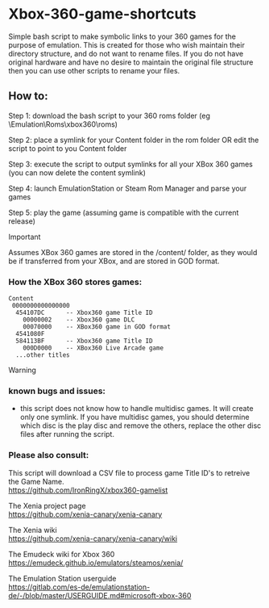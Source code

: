 # Xbox-360-game-shortcuts  
Simple bash script to make symbolic links to your 360 games for the purpose of emulation. This is created for those who wish maintain their directory structure, and do not want to rename files. If you do not have original hardware and have no desire to maintain the original file structure then you can use other scripts to rename your files.  
  
  
  
  
  
## How to:  
  
Step 1: download the bash script to your 360 roms folder (eg \Emulation\Roms\xbox360\roms\)  

Step 2: place a symlink for your Content folder in the rom folder OR edit the script to point to you Content folder   

Step 3: execute the script to output symlinks for all your XBox 360 games (you can now delete the content symlink)  

Step 4: launch EmulationStation or Steam Rom Manager and parse your games  

Step 5: play the game (assuming game is compatible with the current release)  
  
  
> [!IMPORTANT]
> Assumes XBox 360 games are stored in the /content/ folder, as they would be if transferred from your XBox, and are stored in GOD format.
  
  
### How the XBox 360 stores games:   
````
Content   
 0000000000000000   
  454107DC      -- Xbox360 game Title ID   
    00000002    -- Xbox360 game DLC   
    00070000    -- XBox360 game in GOD format   
  4541080F   
  584113BF      -- Xbox360 game Title ID   
    000D0000    -- XBox360 Live Arcade game   
  ...other titles   
````  
   
  
  
  
> [!WARNING]
> ### known bugs and issues:
> - this script does not know how to handle multidisc games. It will create only one symlink. If you have multidisc games, you should determine which disc is the play disc and remove the others, replace the other disc files after running the script.
  
  
  
  
 ### Please also consult:
  
This script will download a CSV file to process game Title ID's to retreive the Game Name.   
https://github.com/IronRingX/xbox360-gamelist

The Xenia project page   
https://github.com/xenia-canary/xenia-canary

The Xenia wiki   
https://github.com/xenia-canary/xenia-canary/wiki

The Emudeck wiki for Xbox 360   
https://emudeck.github.io/emulators/steamos/xenia/

The Emulation Station userguide   
https://gitlab.com/es-de/emulationstation-de/-/blob/master/USERGUIDE.md#microsoft-xbox-360



